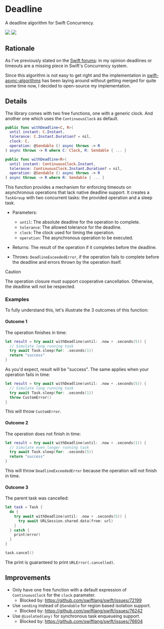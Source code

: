 # Deadline
A deadline algorithm for Swift Concurrency.

[![](https://img.shields.io/endpoint?url=https%3A%2F%2Fswiftpackageindex.com%2Fapi%2Fpackages%2Fph1ps%2Fswift-concurrency-deadline%2Fbadge%3Ftype%3Dswift-versions)](https://swiftpackageindex.com/ph1ps/swift-concurrency-deadline)
[![](https://img.shields.io/endpoint?url=https%3A%2F%2Fswiftpackageindex.com%2Fapi%2Fpackages%2Fph1ps%2Fswift-concurrency-deadline%2Fbadge%3Ftype%3Dplatforms)](https://swiftpackageindex.com/ph1ps/swift-concurrency-deadline)

## Rationale
As I've previously stated on the [Swift forums](https://forums.swift.org/t/my-experience-with-concurrency/73197): in my opinion deadlines or timeouts are a missing piece in Swift's Concurrency system. 

Since this algorithm is not easy to get right and the implementation in [swift-async-algorithms](https://github.com/apple/swift-async-algorithms/pull/215) has been laying around without getting merged for quite some time now, I decided to open-source my implementation.

## Details

The library comes with two free functions, one with a generic clock. And another one which uses the `ContinuousClock` as default.
```swift
public func withDeadline<C, R>(
  until instant: C.Instant,
  tolerance: C.Instant.Duration? = nil,
  clock: C,
  operation: @Sendable () async throws -> R
) async throws -> R where C: Clock, R: Sendable { ... }

public func withDeadline<R>(
  until instant: ContinuousClock.Instant,
  tolerance: ContinuousClock.Instant.Duration? = nil,
  operation: @Sendable () async throws -> R
) async throws -> R where R: Sendable { ... }
```

This function provides a mechanism for enforcing timeouts on asynchronous operations that lack native deadline support. It creates a `TaskGroup` with two concurrent tasks: the provided operation and a sleep task.

- Parameters:
  - `until`: The absolute deadline for the operation to complete.
  - `tolerance`: The allowed tolerance for the deadline.
  - `clock`: The clock used for timing the operation.
  - `operation`: The asynchronous operation to be executed.

- Returns: The result of the operation if it completes before the deadline.
- Throws: `DeadlineExceededError`, if the operation fails to complete before the deadline and errors thrown by the operation itself.

> [!CAUTION]
> The operation closure must support cooperative cancellation. Otherwise, the deadline will not be respected.

### Examples
To fully understand this, let's illustrate the 3 outcomes of this function:

#### Outcome 1
The operation finishes in time:
```swift
let result = try await withDeadline(until: .now + .seconds(5)) {
  // Simulate long running task
  try await Task.sleep(for: .seconds(1))
  return "success"
}
```
As you'd expect, result will be "success". The same applies when your operation fails in time:
```swift
let result = try await withDeadline(until: .now + .seconds(5)) {
  // Simulate long running task
  try await Task.sleep(for: .seconds(1))
  throw CustomError()
}
```
This will throw `CustomError`.

#### Outcome 2
The operation does not finish in time:
```swift
let result = try await withDeadline(until: .now + .seconds(1)) {
  // Simulate even longer running task
  try await Task.sleep(for: .seconds(5))
  return "success"
}
```
This will throw `DeadlineExceededError` because the operation will not finish in time.

#### Outcome 3
The parent task was cancelled:
```swift
let task = Task {
  do {
    try await withDeadline(until: .now + .seconds(5)) {
      try await URLSession.shared.data(from: url)
    }
  } catch {
    print(error)
  }
}

task.cancel()
```
The print is guaranteed to print `URLError(.cancelled)`.

## Improvements
- Only have one free function with a default expression of `ContinuousClock` for the `clock` parameter.
  - Blocked by: https://github.com/swiftlang/swift/issues/72199
- Use `sending` instead of `@Sendable` for region based isolation support.
  - Blocked by: https://github.com/swiftlang/swift/issues/76242
- Use `@isolated(any)` for synchronous task enqueueing support.
  - Blocked by: https://github.com/swiftlang/swift/issues/76604
